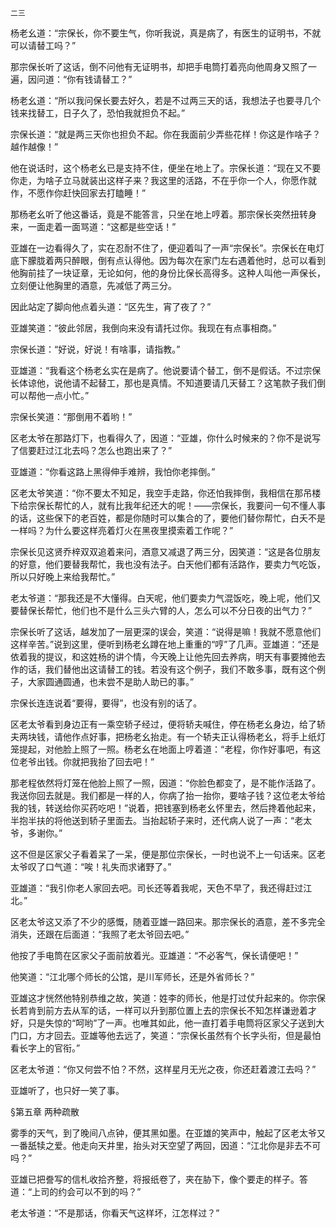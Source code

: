     二三 

   杨老幺道：“宗保长，你不要生气，你听我说，真是病了，有医生的证明书，不就可以请替工吗？”

   那宗保长听了这话，倒不问他有无证明书，却把手电筒打着亮向他周身又照了一遍，因问道：“你有钱请替工？”

   杨老幺道：“所以我问保长要去好久，若是不过两三天的话，我想法子也要寻几个钱来找替工，日子久了，恐怕我就担负不起。”

   宗保长道：“就是两三天你也担负不起。你在我面前少弄些花样！你这是作啥子？越作越像！”

   他在说话时，这个杨老幺已是支持不住，便坐在地上了。宗保长道：“现在又不要你走，为啥子立马就装出这样子来？我这里的活路，不在乎你一个人，你愿作就作，不愿作你赶快回家去打瞌睡！”

   那杨老幺听了他这番话，竟是不能答言，只坐在地上哼着。那宗保长突然扭转身来，一面走着一面骂道：“这都是些空话！”

   亚雄在一边看得久了，实在忍耐不住了，便迎着叫了一声“宗保长”。宗保长在电灯底下朦胧着两只醉眼，倒有点认得他。因为每次在家门左右遇着他时，总可以看到他胸前挂了一块证章，无论如何，他的身份比保长高得多。这种人叫他一声保长，立刻便让他胸里的酒意，先减低了两三分。

   因此站定了脚向他点着头道：“区先生，宵了夜了？”

   亚雄笑道：“彼此邻居，我倒向来没有请托过你。我现在有点事相商。”

   宗保长道：“好说，好说！有啥事，请指教。”

   亚雄道：“我看这个杨老幺实在是病了。他说要请个替工，倒不是假话。不过宗保长体谅他，说他请不起替工，那也是真情。不知道要请几天替工？这笔款子我们倒可以帮他一点小忙。”

   宗保长笑道：“那倒用不着哟！”

   区老太爷在那路灯下，也看得久了，因道：“亚雄，你什么时候来的？你不是说写了信要赶过江北去吗？怎么也跑出来了？”

   亚雄道：“你看这路上黑得伸手难辨，我怕你老摔倒。”

   区老太爷笑道：“你不要太不知足，我空手走路，你还怕我摔倒，我相信在那吊楼下给宗保长帮忙的人，就有比我年纪还大的呢！――宗保长，我要问一句不懂人事的话，这些保下的老百姓，都是你随时可以集合的了，要他们替你帮忙，白夭不是一样吗？为什么要这样亮着灯火在黑夜里摸索着工作呢？”

   宗保长见这贤乔梓双双追着来问，酒意又减退了两三分，因笑道：“这是各位朋友的好意，他们要替我帮忙，我也没有法子。白天他们都有活路作，要卖力气吃饭，所以只好晚上来给我帮忙。”

   老太爷道：“那我还是不大懂得。白天呢，他们要卖力气混饭吃，晚上呢，他们又要替保长帮忙，他们也不是什么三头六臂的人，怎么可以不分日夜的出气力？”

   宗保长听了这话，越发加了一层更深的误会，笑道：“说得是嘛！我就不愿意他们这样辛苦。”说到这里，便听到杨老幺蹲在地上重重的“哼”了几声。亚雄道：“还是依着我的提议，和这姓杨的讲个情，今天晚上让他先回去养病，明天有事要摊他去作的话，我们替他出这请替工的钱。若没有这个例子，我们不敢多事，既有这个例子，大家圆通圆通，也未尝不是助人助已的事。”

   宗保长连连说着“要得，要得”，也没有别的话了。

   区老太爷看到身边正有一乘空轿子经过，便将轿夫喊住，停在杨老幺身边，给了轿夫两块钱，请他作点好事，把杨老幺抬走。有一个轿夫正认得杨老幺，将手上纸灯笼提起，对他脸上照了一照。杨老幺在地面上哼着道：“老程，你作好事吧，有这位老爷出钱。你就把我抬了回去吧！”

   那老程依然将灯笼在他脸上照了一照，因道：“你脸色都变了，是不能作活路了。我送你回去就是。我们都是一样的人，你病了抬一抬你，要啥子钱？这位老太爷给我的钱，转送给你买药吃吧！”说着，把钱塞到杨老幺怀里去，然后搀着他起来，半抱半扶的将他送到轿子里面去。当抬起轿子来时，还代病人说了一声：“老太爷，多谢你。”

   这不但是区家父子看着呆了一呆，便是那位宗保长，一时也说不上一句话来。区老太爷叹了口气道：“唉！礼失而求诸野了。”

   亚雄道：“我引你老人家回去吧。司长还等着我呢，天色不早了，我还得赶过江北。”

   区老太爷这又添了不少的感慨，随着亚雄一路回来。那宗保长的酒意，差不多完全消失，还跟在后面道：“我照了老太爷回去吧。”

   他按了手电筒在区家父子面前放着光。亚雄道：“不必客气，保长请便吧！”

   他笑道：“江北哪个师长的公馆，是川军师长，还是外省师长？”

   亚雄这才恍然他特别恭维之故，笑道：姓李的师长，他是打过仗升起来的。你宗保长若肯到前方去从军的话，一样可以升到那位置上去的宗保长不知怎样谦逊着才好，只是失惊的“呵哟”了一声。也唯其如此，他一直打着手电筒将区家父子送到大门口，方才回去。亚雄等他去远了，笑道：“宗保长虽然有个长字头衔，但是最怕看长字上的官衔。”

   区老太爷道：“你又何尝不怕？不然，这样星月无光之夜，你还赶着渡江去吗？”

   亚雄听了，也只好一笑了事。

   §第五章 两种疏散

   雾季的天气，到了晚间八点钟，便其黑如墨。在亚雄的笑声中，触起了区老太爷又一番舐犊之爱。他走向天井里，抬头对天空望了两回，因道：“江北你是非去不可吗？”

   亚雄已把誊写的信札收拾齐整，将报纸卷了，夹在胁下，像个要走的样子。答道：“上司的约会可以不到的吗？”

   老太爷道：“不是那话，你看天气这样坏，江怎样过？”

